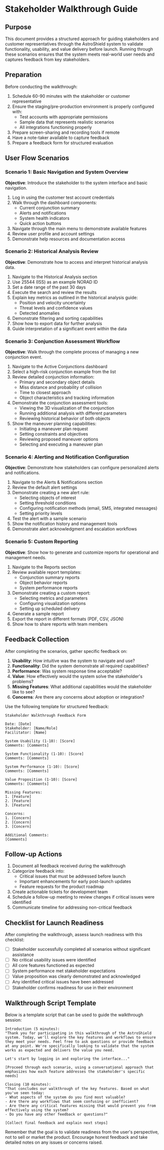 # Stakeholder Walkthrough Guide

## Purpose

This document provides a structured approach for guiding stakeholders and customer representatives through the AstroShield system to validate functionality, usability, and value delivery before launch. Running through these scenarios ensures that the system meets real-world user needs and captures feedback from key stakeholders.

## Preparation

Before conducting the walkthrough:

1. Schedule 60-90 minutes with the stakeholder or customer representative
2. Ensure the staging/pre-production environment is properly configured with:
   - Test accounts with appropriate permissions
   - Sample data that represents realistic scenarios
   - All integrations functioning properly
3. Prepare screen-sharing and recording tools if remote
4. Have a note-taker available to capture feedback
5. Prepare a feedback form for structured evaluation

## User Flow Scenarios

### Scenario 1: Basic Navigation and System Overview

**Objective**: Introduce the stakeholder to the system interface and basic navigation.

1. Log in using the customer test account credentials
2. Walk through the dashboard components:
   - Current conjunction summary
   - Alerts and notifications
   - System health indicators
   - Quick action buttons
3. Navigate through the main menu to demonstrate available features
4. Review user profile and account settings
5. Demonstrate help resources and documentation access

### Scenario 2: Historical Analysis Review

**Objective**: Demonstrate how to access and interpret historical analysis data.

1. Navigate to the Historical Analysis section
2. Use 25544 (ISS) as an example NORAD ID
3. Set a date range of the past 30 days
4. Execute the search and review the results
5. Explain key metrics as outlined in the historical analysis guide:
   - Position and velocity uncertainty
   - Threat levels and confidence values
   - Detected anomalies
6. Demonstrate filtering and sorting capabilities
7. Show how to export data for further analysis
8. Guide interpretation of a significant event within the data

### Scenario 3: Conjunction Assessment Workflow

**Objective**: Walk through the complete process of managing a new conjunction event.

1. Navigate to the Active Conjunctions dashboard
2. Select a high-risk conjunction example from the list
3. Review detailed conjunction information:
   - Primary and secondary object details
   - Miss distance and probability of collision
   - Time to closest approach
   - Object characteristics and tracking information
4. Demonstrate the conjunction assessment tools:
   - Viewing the 3D visualization of the conjunction
   - Running additional analysis with different parameters
   - Reviewing historical behavior of both objects
5. Show the maneuver planning capabilities:
   - Initiating a maneuver plan request
   - Setting constraints and objectives
   - Reviewing proposed maneuver options
   - Selecting and executing a maneuver plan

### Scenario 4: Alerting and Notification Configuration

**Objective**: Demonstrate how stakeholders can configure personalized alerts and notifications.

1. Navigate to the Alerts & Notifications section
2. Review the default alert settings
3. Demonstrate creating a new alert rule:
   - Selecting objects of interest
   - Setting threshold conditions
   - Configuring notification methods (email, SMS, integrated messages)
   - Setting priority levels
4. Test the alert with a sample scenario
5. Show the notification history and management tools
6. Demonstrate alert acknowledgment and escalation workflows

### Scenario 5: Custom Reporting

**Objective**: Show how to generate and customize reports for operational and management needs.

1. Navigate to the Reports section
2. Review available report templates:
   - Conjunction summary reports
   - Object behavior reports
   - System performance reports
3. Demonstrate creating a custom report:
   - Selecting metrics and parameters
   - Configuring visualization options
   - Setting up scheduled delivery
4. Generate a sample report
5. Export the report in different formats (PDF, CSV, JSON)
6. Show how to share reports with team members

## Feedback Collection

After completing the scenarios, gather specific feedback on:

1. **Usability**: How intuitive was the system to navigate and use?
2. **Functionality**: Did the system demonstrate all required capabilities?
3. **Performance**: Was system response time acceptable?
4. **Value**: How effectively would the system solve the stakeholder's problems?
5. **Missing Features**: What additional capabilities would the stakeholder like to see?
6. **Concerns**: Are there any concerns about adoption or integration?

Use the following template for structured feedback:

```
Stakeholder Walkthrough Feedback Form

Date: [Date]
Stakeholder: [Name/Role]
Facilitator: [Name]

System Usability (1-10): [Score]
Comments: [Comments]

System Functionality (1-10): [Score]
Comments: [Comments]

System Performance (1-10): [Score]
Comments: [Comments]

Value Proposition (1-10): [Score]
Comments: [Comments]

Missing Features:
1. [Feature]
2. [Feature]
3. [Feature]

Concerns:
1. [Concern]
2. [Concern]
3. [Concern]

Additional Comments:
[Comments]
```

## Follow-up Actions

1. Document all feedback received during the walkthrough
2. Categorize feedback into:
   - Critical issues that must be addressed before launch
   - Important enhancements for early post-launch updates
   - Feature requests for the product roadmap
3. Create actionable tickets for development team
4. Schedule a follow-up meeting to review changes if critical issues were identified
5. Communicate timeline for addressing non-critical feedback

## Checklist for Launch Readiness

After completing the walkthrough, assess launch readiness with this checklist:

- [ ] Stakeholder successfully completed all scenarios without significant assistance
- [ ] No critical usability issues were identified
- [ ] All core features functioned as expected
- [ ] System performance met stakeholder expectations
- [ ] Value proposition was clearly demonstrated and acknowledged
- [ ] Any identified critical issues have been addressed
- [ ] Stakeholder confirms readiness for use in their environment

## Walkthrough Script Template

Below is a template script that can be used to guide the walkthrough session:

```
Introduction (5 minutes):
"Thank you for participating in this walkthrough of the AstroShield system. Today, we'll explore the key features and workflows to ensure they meet your needs. Feel free to ask questions or provide feedback at any point. We're specifically looking to validate that the system works as expected and delivers the value you need.

Let's start by logging in and exploring the interface..."

[Proceed through each scenario, using a conversational approach that emphasizes how each feature addresses the stakeholder's specific needs]

Closing (10 minutes):
"That concludes our walkthrough of the key features. Based on what you've seen today:
- What aspects of the system do you find most valuable?
- Are there any workflows that seem confusing or inefficient?
- Are there any critical features missing that would prevent you from effectively using the system?
- Do you have any other feedback or questions?"

[Collect final feedback and explain next steps]
```

Remember that the goal is to validate readiness from the user's perspective, not to sell or market the product. Encourage honest feedback and take detailed notes on any issues or concerns raised. 